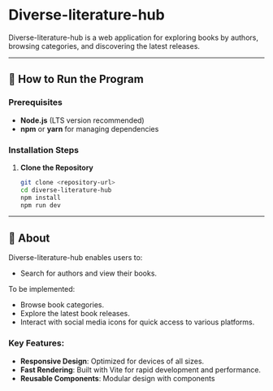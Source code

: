 # Diverse-literature-hub

Diverse-literature-hub is a web application for exploring books by authors, browsing categories, and discovering the latest releases.

---

## 🚀 How to Run the Program

### Prerequisites

- **Node.js** (LTS version recommended)
- **npm** or **yarn** for managing dependencies

### Installation Steps

1. **Clone the Repository**
   ```bash
   git clone <repository-url>
   cd diverse-literature-hub
   npm install
   npm run dev
   ```

---

## 📖 About

Diverse-literature-hub enables users to:

- Search for authors and view their books.

To be implemented:

- Browse book categories.
- Explore the latest book releases.
- Interact with social media icons for quick access to various platforms.

### Key Features:

- **Responsive Design**: Optimized for devices of all sizes.
- **Fast Rendering**: Built with Vite for rapid development and performance.
- **Reusable Components**: Modular design with components
